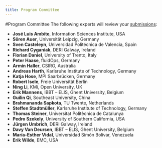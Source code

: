 ```yaml
--- 
title: Program Committee
---
```

#Program Committee
The following experts will review your [submissions](/call-for-papers/):

- **José Luis Ambite**, Information Sciences Institute, USA
- **Sören Auer**, Universität Leipzig, Germany
- **Sven Casteleyn**, Universidad Politécnica de Valencia, Spain
- **Richard Cyganiak**, DERI Galway, Ireland
- **Florian Daniel**, University of Trento, Italy
- **Peter Haase**, fluidOps, Germany
- **Armin Haller**, CSIRO, Australia
- **Andreas Harth**, Karlsruhe Institute of Technology, Germany
- **Katja Hose**, MPI Saarbrücken, Germany
- **Robert Isele**, Freie Universität Berlin
- **Ning Li**, KMi, Open University, UK
- **Erik Mannens**, IBBT – ELIS, Ghent University, Belgium
- **Guilin Qi**, Southeast University, China
- **Brahmananda Sapkota**, TU Twente, Netherlands
- **Steffen Stadtmüller**, Karlsruhe Institute of Technology, Germany
- **Thomas Steiner**, Universitat Politècnica de Catalunya
- **Pedro Szekely**, University of Southern California, USA
- **Jürgen Umbrich**, DERI Galway, Ireland
- **Davy Van Deursen**, IBBT – ELIS, Ghent University, Belgium
- **María-Esther Vidal**, Universidad Simón Bolívar, Venezuela
- **Erik Wilde**, EMC, USA
